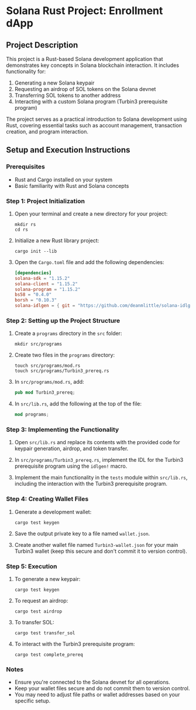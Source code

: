 # Solana Rust Project: Enrollment dApp

## Project Description

This project is a Rust-based Solana development application that demonstrates key concepts in Solana blockchain interaction. It includes functionality for:

1. Generating a new Solana keypair
2. Requesting an airdrop of SOL tokens on the Solana devnet
3. Transferring SOL tokens to another address
4. Interacting with a custom Solana program (Turbin3 prerequisite program)

The project serves as a practical introduction to Solana development using Rust, covering essential tasks such as account management, transaction creation, and program interaction.

## Setup and Execution Instructions

### Prerequisites

- Rust and Cargo installed on your system
- Basic familiarity with Rust and Solana concepts

### Step 1: Project Initialization

1. Open your terminal and create a new directory for your project:
   ```
   mkdir rs
   cd rs
   ```

2. Initialize a new Rust library project:
   ```
   cargo init --lib
   ```

3. Open the `Cargo.toml` file and add the following dependencies:
   ```toml
   [dependencies]
   solana-sdk = "1.15.2"
   solana-client = "1.15.2"
   solana-program = "1.15.2"
   bs58 = "0.4.0"
   borsh = "0.10.3"
   solana-idlgen = { git = "https://github.com/deanmlittle/solana-idlgen.git" }
   ```

### Step 2: Setting up the Project Structure

1. Create a `programs` directory in the `src` folder:
   ```
   mkdir src/programs
   ```

2. Create two files in the `programs` directory:
   ```
   touch src/programs/mod.rs
   touch src/programs/Turbin3_prereq.rs
   ```

3. In `src/programs/mod.rs`, add:
   ```rust
   pub mod Turbin3_prereq;
   ```

4. In `src/lib.rs`, add the following at the top of the file:
   ```rust
   mod programs;
   ```

### Step 3: Implementing the Functionality

1. Open `src/lib.rs` and replace its contents with the provided code for keypair generation, airdrop, and token transfer.

2. In `src/programs/Turbin3_prereq.rs`, implement the IDL for the Turbin3 prerequisite program using the `idlgen!` macro.

3. Implement the main functionality in the `tests` module within `src/lib.rs`, including the interaction with the Turbin3 prerequisite program.

### Step 4: Creating Wallet Files

1. Generate a development wallet:
   ```
   cargo test keygen
   ```

2. Save the output private key to a file named `wallet.json`.

3. Create another wallet file named `Turbin3-wallet.json` for your main Turbin3 wallet (keep this secure and don't commit it to version control).

### Step 5: Execution

1. To generate a new keypair:
   ```
   cargo test keygen
   ```

2. To request an airdrop:
   ```
   cargo test airdrop
   ```

3. To transfer SOL:
   ```
   cargo test transfer_sol
   ```

4. To interact with the Turbin3 prerequisite program:
   ```
   cargo test complete_prereq
   ```

### Notes

- Ensure you're connected to the Solana devnet for all operations.
- Keep your wallet files secure and do not commit them to version control.
- You may need to adjust file paths or wallet addresses based on your specific setup.
